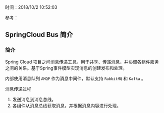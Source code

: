 时间：2018/10/2 10:52:03   

参考：  

## SpringCloud Bus 简介  

### 简介

Spring Cloud 项目之间消息传递工具。用于共享、传递消息，并协调各组件服务之间的关系。基于Spring事件模型实现消息的创建发布和处理。

内部使用消息队列 `AMQP` 作为消息中间件，默认支持 `RabbitMQ` 和 `Kafka` 。

消息传递过程

1. 发送消息到消息总线。
2. 各组件从消息总线获取消息，并根据消息内容进行处理。
  